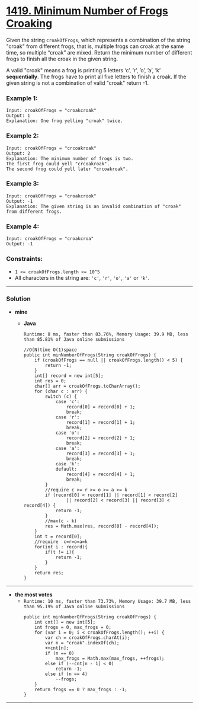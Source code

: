 # [1419. Minimum Number of Frogs Croaking](https://leetcode.com/problems/minimum-number-of-frogs-croaking/)

Given the string `croakOfFrogs`, which represents a combination of the string "croak" from different frogs, that is, multiple frogs can croak at the same time, so multiple “croak” are mixed. Return the minimum number of different frogs to finish all the croak in the given string.

A valid "croak" means a frog is printing 5 letters ‘c’, ’r’, ’o’, ’a’, ’k’ **sequentially**. The frogs have to print all five letters to finish a croak. If the given string is not a combination of valid "croak" return -1.

 

### Example 1:
```
Input: croakOfFrogs = "croakcroak"
Output: 1 
Explanation: One frog yelling "croak" twice.
```

### Example 2:
```
Input: croakOfFrogs = "crcoakroak"
Output: 2 
Explanation: The minimum number of frogs is two. 
The first frog could yell "crcoakroak".
The second frog could yell later "crcoakroak".
```

### Example 3:
```
Input: croakOfFrogs = "croakcrook"
Output: -1
Explanation: The given string is an invalid combination of "croak" from different frogs.
```

### Example 4:
```
Input: croakOfFrogs = "croakcroa"
Output: -1
``` 

### Constraints:
* `1 <= croakOfFrogs.length <= 10^5`
* All characters in the string are: `'c'`, `'r'`, `'o'`, `'a'` or `'k'`.


---

### Solution
* **mine**
  * **Java**
  
    `Runtime: 8 ms, faster than 83.76%, Memory Usage: 39.9 MB, less than 85.81% of Java online submissions`
    ```
    //O(N)time O(1)space
    public int minNumberOfFrogs(String croakOfFrogs) {
        if (croakOfFrogs == null || croakOfFrogs.length() < 5) {
            return -1;
        }
        int[] record = new int[5];
        int res = 0;
        char[] arr = croakOfFrogs.toCharArray();
        for (char c : arr) {
            switch (c) {
                case 'c':
                    record[0] = record[0] + 1;
                    break;
                case 'r':
                    record[1] = record[1] + 1;
                    break;
                case 'o':
                    record[2] = record[2] + 1;
                    break;
                case 'a':
                    record[3] = record[3] + 1;
                    break;
                case 'k':
                default:
                    record[4] = record[4] + 1;
                    break;
            }
            //require c >= r >= o >= a >= k 
            if (record[0] < record[1] || record[1] < record[2]
                    || record[2] < record[3] || record[3] < record[4]) {
                return -1;
            }
            //max(c - k)
            res = Math.max(res, record[0] - record[4]);
        }
        int t = record[0];
        //require  c=r=o=a=k
        for(int i : record){
            if(t != i){
                return -1;
            }
        }
        return res;
    }
    ```



---

* **the most votes**
  * `Runtime: 10 ms, faster than 73.73%, Memory Usage: 39.7 MB, less than 95.19% of Java online submissions`
    ```
    public int minNumberOfFrogs(String croakOfFrogs) {
        int cnt[] = new int[5];
        int frogs = 0, max_frogs = 0;
        for (var i = 0; i < croakOfFrogs.length(); ++i) {
            var ch = croakOfFrogs.charAt(i);
            var n = "croak".indexOf(ch);
            ++cnt[n];
            if (n == 0)
                max_frogs = Math.max(max_frogs, ++frogs);
            else if (--cnt[n - 1] < 0)
                return -1;
            else if (n == 4)
                --frogs;
        }
        return frogs == 0 ? max_frogs : -1;    
    }
    ```



---
